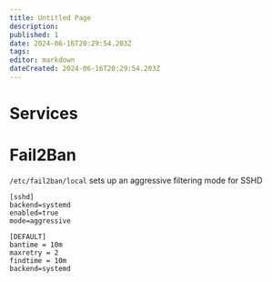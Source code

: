 ```yaml
---
title: Untitled Page
description: 
published: 1
date: 2024-06-16T20:29:54.203Z
tags: 
editor: markdown
dateCreated: 2024-06-16T20:29:54.203Z
---
```


# Services

# Fail2Ban 

`/etc/fail2ban/local` sets up an aggressive filtering mode for SSHD

```
[sshd]
backend=systemd
enabled=true
mode=aggressive

[DEFAULT]
bantime = 10m
maxretry = 2
findtime = 10m
backend=systemd
```